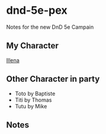 # dnd-5e-pex
Notes for the new DnD 5e Campain

## My Character

[Illena](character.md)

## Other Character in party

* Toto by Baptiste
* Titi by Thomas
* Tutu by Mike

## Notes

